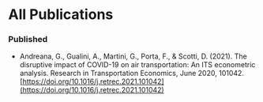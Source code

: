 # All Publications


### Published

* Andreana, G., Gualini, A., Martini, G., Porta, F., & Scotti, D. (2021). The disruptive impact of COVID-19 on air transportation: An ITS econometric analysis. Research in Transportation Economics, June 2020, 101042. [https://doi.org/10.1016/j.retrec.2021.101042](https://doi.org/10.1016/j.retrec.2021.101042)


